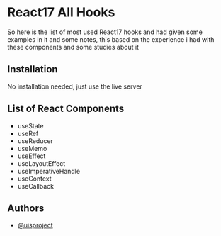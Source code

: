 # React17 All Hooks

So here is the list of most used React17 hooks and had given some examples in it and some notes, this based on the experience i had with these components and some studies about it

## Installation

No installation needed, just use the live server

## List of React Components

- useState
- useRef
- useReducer
- useMemo
- useEffect
- useLayoutEffect
- useImperativeHandle
- useContext
- useCallback

## Authors

- [@uisproject](https://github.com/uisproject)

